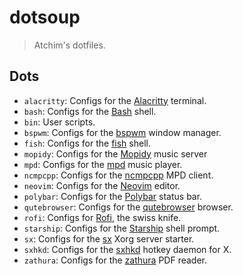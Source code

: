 # dotsoup

> Atchim's dotfiles.

## Dots

- `alacritty`: Configs for the [Alacritty][alacritty] terminal.
- `bash`: Configs for the [Bash][bash] shell.
- `bin`: User scripts.
- `bspwm`: Configs for the [bspwm][bspwm] window manager.
- `fish`: Configs for the [fish][fish] shell.
- `mopidy`: Configs for the [Mopidy][mopidy] music server
- `mpd`: Configs for the [mpd][mpd] music player.
- `ncmpcpp`: Configs for the [ncmpcpp][ncmpcpp] MPD client.
- `neovim`: Configs for the [Neovim][neovim] editor.
- `polybar`: Configs for the [Polybar][polybar] status bar.
- `qutebrowser`: Configs for the [qutebrowser][qutebrowser] browser.
- `rofi`: Configs for [Rofi][rofi], the swiss knife.
- `starship`: Configs for the [Starship][starship] shell prompt.
- `sx`: Configs for the [sx][sx] Xorg server starter.
- `sxhkd`: Configs for the [sxhkd][sxhkd] hotkey daemon for X.
- `zathura`: Configs for the [zathura][zathura] PDF reader.

[alacritty]: https://github.com/alacritty/alacritty
[bash]: https://www.gnu.org/software/bash
[bspwm]: https://github.com/baskerville/bspwm
[fish]: https://fishshell.com
[mopidy]: https://mopidy.com
[mpd]: https://www.musicpd.org
[ncmpcpp]: https://github.com/ncmpcpp/ncmpcpp
[neovim]: https://neovim.io
[polybar]: https://polybar.github.io
[qutebrowser]: https://qutebrowser.org
[rofi]: https://github.com/davatorium/rofi
[starship]: https://starship.rs
[sx]: https://github.com/Earnestly/sx
[sxhkd]: https://github.com/baskerville/sxhkd
[zathura]: https://pwmt.org/projects/zathura
